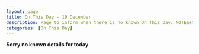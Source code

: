 ```yaml
---
layout: page
title: On This Day - 19 December
description: Page to inform when there is no known On This Day. NOTE&#58; There may still be comments.
categories: [On This Day]
---
```


**Sorry no known details for today**
